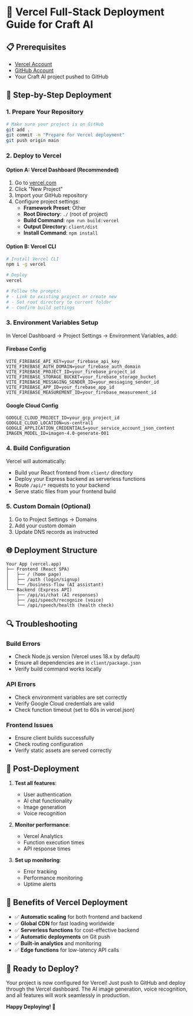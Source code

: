 # 🚀 Vercel Full-Stack Deployment Guide for Craft AI

## 📋 **Prerequisites**
- [Vercel Account](https://vercel.com/signup)
- [GitHub Account](https://github.com)
- Your Craft AI project pushed to GitHub

## 🔧 **Step-by-Step Deployment**

### **1. Prepare Your Repository**
```bash
# Make sure your project is on GitHub
git add .
git commit -m "Prepare for Vercel deployment"
git push origin main
```

### **2. Deploy to Vercel**

#### **Option A: Vercel Dashboard (Recommended)**
1. Go to [vercel.com](https://vercel.com)
2. Click "New Project"
3. Import your GitHub repository
4. Configure project settings:
   - **Framework Preset**: Other
   - **Root Directory**: `./` (root of project)
   - **Build Command**: `npm run build:vercel`
   - **Output Directory**: `client/dist`
   - **Install Command**: `npm install`

#### **Option B: Vercel CLI**
```bash
# Install Vercel CLI
npm i -g vercel

# Deploy
vercel

# Follow the prompts:
# - Link to existing project or create new
# - Set root directory to current folder
# - Confirm build settings
```

### **3. Environment Variables Setup**

In Vercel Dashboard → Project Settings → Environment Variables, add:

#### **Firebase Config**
```
VITE_FIREBASE_API_KEY=your_firebase_api_key
VITE_FIREBASE_AUTH_DOMAIN=your_firebase_auth_domain
VITE_FIREBASE_PROJECT_ID=your_firebase_project_id
VITE_FIREBASE_STORAGE_BUCKET=your_firebase_storage_bucket
VITE_FIREBASE_MESSAGING_SENDER_ID=your_messaging_sender_id
VITE_FIREBASE_APP_ID=your_firebase_app_id
VITE_FIREBASE_MEASUREMENT_ID=your_firebase_measurement_id
```

#### **Google Cloud Config**
```
GOOGLE_CLOUD_PROJECT_ID=your_gcp_project_id
GOOGLE_CLOUD_LOCATION=us-central1
GOOGLE_APPLICATION_CREDENTIALS=your_service_account_json_content
IMAGEN_MODEL_ID=imagen-4.0-generate-001
```

### **4. Build Configuration**

Vercel will automatically:
- Build your React frontend from `client/` directory
- Deploy your Express backend as serverless functions
- Route `/api/*` requests to your backend
- Serve static files from your frontend build

### **5. Custom Domain (Optional)**
1. Go to Project Settings → Domains
2. Add your custom domain
3. Update DNS records as instructed

## 🌐 **Deployment Structure**

```
Your App (vercel.app)
├── Frontend (React SPA)
│   ├── / (home page)
│   ├── /auth (login/signup)
│   └── /business-flow (AI assistant)
└── Backend (Express API)
    ├── /api/ai/chat (AI responses)
    ├── /api/speech/recognize (voice)
    └── /api/speech/health (health check)
```

## 🔍 **Troubleshooting**

### **Build Errors**
- Check Node.js version (Vercel uses 18.x by default)
- Ensure all dependencies are in `client/package.json`
- Verify build command works locally

### **API Errors**
- Check environment variables are set correctly
- Verify Google Cloud credentials are valid
- Check function timeout (set to 60s in vercel.json)

### **Frontend Issues**
- Ensure client builds successfully
- Check routing configuration
- Verify static assets are served correctly

## 📱 **Post-Deployment**

1. **Test all features**:
   - User authentication
   - AI chat functionality
   - Image generation
   - Voice recognition

2. **Monitor performance**:
   - Vercel Analytics
   - Function execution times
   - API response times

3. **Set up monitoring**:
   - Error tracking
   - Performance monitoring
   - Uptime alerts

## 🎯 **Benefits of Vercel Deployment**

- ✅ **Automatic scaling** for both frontend and backend
- ✅ **Global CDN** for fast loading worldwide
- ✅ **Serverless functions** for cost-effective backend
- ✅ **Automatic deployments** on Git push
- ✅ **Built-in analytics** and monitoring
- ✅ **Edge functions** for low-latency API calls

## 🚀 **Ready to Deploy?**

Your project is now configured for Vercel! Just push to GitHub and deploy through the Vercel dashboard. The AI image generation, voice recognition, and all features will work seamlessly in production.

**Happy Deploying! 🎉**

